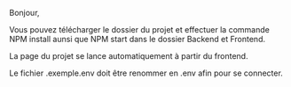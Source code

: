 Bonjour,

Vous pouvez télécharger le dossier du projet et effectuer la commande NPM install aunsi que NPM start dans le dossier Backend et Frontend.

La page du projet se lance automatiquement à partir du frontend.

Le fichier .exemple.env doit être renommer en .env afin pour se connecter.

